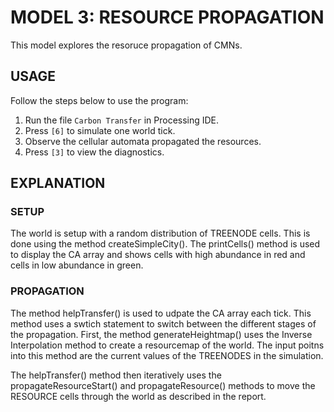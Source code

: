 ﻿# MODEL 3: RESOURCE PROPAGATION


This model explores the resoruce propagation of CMNs.

## USAGE

Follow the steps below to use the program:

1.  Run the file `Carbon Transfer` in Processing IDE.
2.  Press `[6]` to simulate one world tick.
3.  Observe the cellular automata propagated the resources.
4. Press `[3]` to view the diagnostics.


## EXPLANATION

### SETUP

The world is setup with a random distribution of TREENODE cells.  This is done using the method createSimpleCity().  The printCells() method is used to display the CA array and shows cells with high abundance in red and cells in low abundance in green.

### PROPAGATION

The method helpTransfer() is used to udpate the CA array each tick.  This method uses a swtich statement to switch between the different stages of the propagation.  First, the method generateHeightmap() uses the Inverse Interpolation method to create a resourcemap of the world.  The input poitns into this method are the current values of the TREENODES in the simulation.

The helpTransfer() method then iteratively uses the propagateResourceStart() and propagateResource() methods to move the RESOURCE cells through the world as described in the report.


